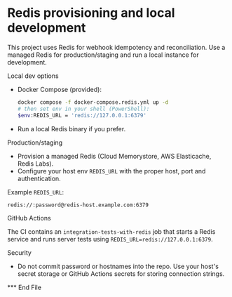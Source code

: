 # Redis provisioning and local development

This project uses Redis for webhook idempotency and reconciliation. Use a managed Redis for production/staging and run a local instance for development.

Local dev options

- Docker Compose (provided):

  ```bash
  docker compose -f docker-compose.redis.yml up -d
  # then set env in your shell (PowerShell):
  $env:REDIS_URL = 'redis://127.0.0.1:6379'
  ```

- Run a local Redis binary if you prefer.

Production/staging

- Provision a managed Redis (Cloud Memorystore, AWS Elasticache, Redis Labs).
- Configure your host env `REDIS_URL` with the proper host, port and authentication.

Example `REDIS_URL`:
```
redis://:password@redis-host.example.com:6379
```

GitHub Actions

The CI contains an `integration-tests-with-redis` job that starts a Redis service and runs server tests using `REDIS_URL=redis://127.0.0.1:6379`.

Security

- Do not commit password or hostnames into the repo. Use your host's secret storage or GitHub Actions secrets for storing connection strings.

*** End File